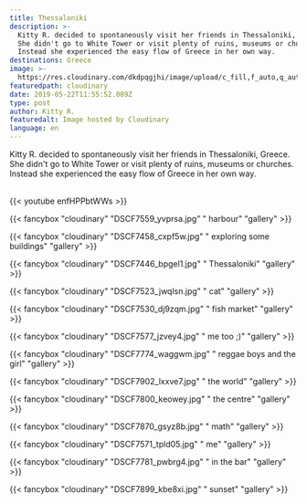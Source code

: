 ```yaml
---
title: Thessaloniki
description: >-
  Kitty R. decided to spontaneously visit her friends in Thessaloniki, Greece.
  She didn't go to White Tower or visit plenty of ruins, museums or churches.
  Instead she experienced the easy flow of Greece in her own way.
destinations: Greece
image: >-
  https://res.cloudinary.com/dkdpqgjhi/image/upload/c_fill,f_auto,q_auto,w_300/v1558526345/DSCF7935_mne3tk.jpg
featuredpath: cloudinary
date: 2019-05-22T11:55:52.089Z
type: post
author: Kitty R.
featuredalt: Image hosted by Cloudinary
language: en
---
```

Kitty R. decided to spontaneously visit her friends in Thessaloniki, Greece. She didn't go to White Tower or visit plenty of ruins, museums or churches. Instead she experienced the easy flow of Greece in her own way.

<br>{{< youtube enfHPPbtWWs >}}</br>

{{< fancybox "cloudinary" "DSCF7559_yvprsa.jpg" "    harbour" "gallery" >}}

{{< fancybox "cloudinary" "DSCF7458_cxpf5w.jpg" "    exploring some buildings" "gallery" >}}

{{< fancybox "cloudinary" "DSCF7446_bpgel1.jpg" "    Thessaloniki" "gallery" >}}

{{< fancybox "cloudinary" "DSCF7523_jwqlsn.jpg" "    cat" "gallery" >}}

{{< fancybox "cloudinary" "DSCF7530_dj9zqm.jpg" "    fish market" "gallery" >}}

{{< fancybox "cloudinary" "DSCF7577_jzvey4.jpg" "    me too ;)" "gallery" >}}

{{< fancybox "cloudinary" "DSCF7774_waggwm.jpg" "    reggae boys and the girl" "gallery" >}}

{{< fancybox "cloudinary" "DSCF7902_lxxve7.jpg" "    the world" "gallery" >}}

{{< fancybox "cloudinary" "DSCF7800_keowey.jpg" "    the centre" "gallery" >}}

{{< fancybox "cloudinary" "DSCF7870_gsyz8b.jpg" "    math" "gallery" >}}

{{< fancybox "cloudinary" "DSCF7571_tpld05.jpg" "    me" "gallery" >}}

{{< fancybox "cloudinary" "DSCF7781_pwbrg4.jpg" "    in the bar" "gallery" >}}

{{< fancybox "cloudinary" "DSCF7899_kbe8xi.jpg" "    sunset" "gallery" >}}

